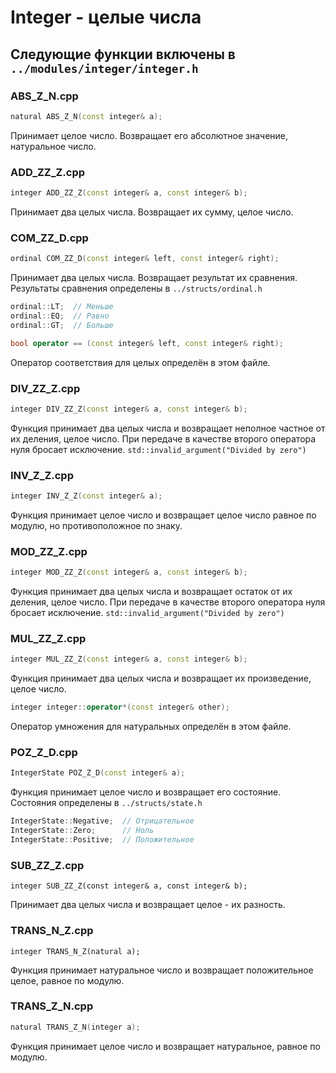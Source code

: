 # Integer - целые числа

## Следующие функции включены в `../modules/integer/integer.h`

### ABS_Z_N.cpp

```c++
natural ABS_Z_N(const integer& a);
```
Принимает целое число. Возвращает его абсолютное значение, натуральное число.

### ADD_ZZ_Z.cpp

```c++
integer ADD_ZZ_Z(const integer& a, const integer& b);
```
Принимает два целых числа. Возвращает их сумму, целое число.

### COM_ZZ_D.cpp

```c++
ordinal COM_ZZ_D(const integer& left, const integer& right);
```
Принимает два целых числа. Возвращает результат их сравнения. Результаты сравнения определены в `../structs/ordinal.h`
```c++
ordinal::LT;  // Меньше
ordinal::EQ;  // Равно
ordinal::GT;  // Больше
```
```c++
bool operator == (const integer& left, const integer& right);
```
Оператор соответствия для целых определён в этом файле.

### DIV_ZZ_Z.cpp

```c++
integer DIV_ZZ_Z(const integer& a, const integer& b);
```
Функция принимает два целых числа и возвращает неполное частное от их деления, целое число.
При передаче в качестве второго оператора нуля бросает исключение.
`std::invalid_argument("Divided by zero")`

### INV_Z_Z.cpp

```c++
integer INV_Z_Z(const integer& a);
```
Функция принимает целое число и возвращает целое число равное по модулю, но противоположное по знаку.

### MOD_ZZ_Z.cpp

```c++
integer MOD_ZZ_Z(const integer& a, const integer& b);
```
Функция принимает два целых числа и возвращает остаток от их деления, целое число.
При передаче в качестве второго оператора нуля бросает исключение.
`std::invalid_argument("Divided by zero")`

### MUL_ZZ_Z.cpp

```c++
integer MUL_ZZ_Z(const integer& a, const integer& b);
```
Функция принимает два целых числа и возвращает их произведение, целое число.
```c++
integer integer::operator*(const integer& other);
```
Оператор умножения для натуральных определён в этом файле.

### POZ_Z_D.cpp

```c++
IntegerState POZ_Z_D(const integer& a);
```
Функция принимает целое число и возвращает его состояние. Состояния определены в `../structs/state.h`
```c++
IntegerState::Negative;  // Отрицательное
IntegerState::Zero;      // Ноль
IntegerState::Positive;  // Положительное
```

### SUB_ZZ_Z.cpp

```с++
integer SUB_ZZ_Z(const integer& a, const integer& b);
```
Принимает два целых числа и возвращает целое - их разность.

### TRANS_N_Z.cpp

```с++
integer TRANS_N_Z(natural a);
```
Функция принимает натуральное число и возвращает положительное целое, равное по модулю.

### TRANS_Z_N.cpp

```c++
natural TRANS_Z_N(integer a);
```
Функция принимает целое число и возвращает натуральное, равное по модулю.